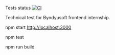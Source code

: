 Tests status
[![CI](https://github.com/leteli/byndyusoft-test/actions/workflows/check.yml/badge.svg)](https://github.com/leteli/byndyusoft-test/actions/workflows/check.yml)

Technical test for Byndyusoft frontend internship.

npm start
[http://localhost:3000](http://localhost:3000)

npm test

npm run build